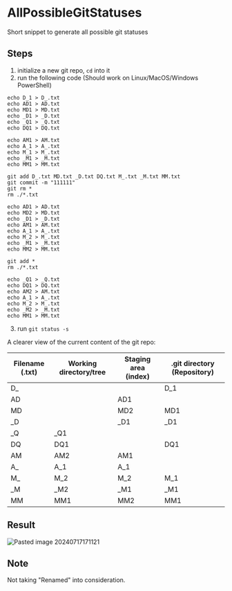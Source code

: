 # AllPossibleGitStatuses
Short snippet to generate all possible git statuses

## Steps

1. initialize a new git repo, `cd` into it
2. run the following code
(Should work on Linux/MacOS/Windows PowerShell)

```
echo D_1 > D_.txt
echo AD1 > AD.txt
echo MD1 > MD.txt
echo _D1 > _D.txt
echo _Q1 > _Q.txt
echo DQ1 > DQ.txt

echo AM1 > AM.txt
echo A_1 > A_.txt
echo M_1 > M_.txt
echo _M1 > _M.txt
echo MM1 > MM.txt

git add D_.txt MD.txt _D.txt DQ.txt M_.txt _M.txt MM.txt
git commit -m "111111"
git rm *
rm ./*.txt

echo AD1 > AD.txt
echo MD2 > MD.txt
echo _D1 > _D.txt
echo AM1 > AM.txt
echo A_1 > A_.txt
echo M_2 > M_.txt
echo _M1 > _M.txt
echo MM2 > MM.txt

git add *
rm ./*.txt

echo _Q1 > _Q.txt
echo DQ1 > DQ.txt
echo AM2 > AM.txt
echo A_1 > A_.txt
echo M_2 > M_.txt
echo _M2 > _M.txt
echo MM1 > MM.txt
```

3. run `git status -s`

A clearer view of the current content of the git repo:

|  Filename (.txt)  | Working directory/tree | Staging area (index) | .git directory (Repository) |     
| --- | ---------------------- | -------------------- | --------------------------- | 
| D\_ |                        |                      | D\_1                        |     
| AD  |                        | AD1                  |                             |     
| MD  |                        | MD2                  | MD1                         |    
| \_D |                        | \_D1                 | \_D1                        |     
| \_Q | \_Q1                   |                      |                             |     
| DQ  | DQ1                    |                      | DQ1                         |     
| AM  | AM2                    | AM1                  |                             |     
| A\_ | A\_1                   | A\_1                 |                             |     
| M\_ | M\_2                   | M\_2                 | M\_1                        |     
| \_M | \_M2                   | \_M1                 | \_M1                        |     
| MM  | MM1                    | MM2                  | MM1                         |     

## Result

![Pasted image 20240717171121](https://github.com/user-attachments/assets/62f6746e-3652-4b76-94d7-206f1c421fe9)

## Note

Not taking "Renamed" into consideration.
